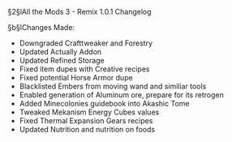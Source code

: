 §2§lAll the Mods 3 - Remix 1.0.1 Changelog

§b§lChanges Made:
* Downgraded Crafttweaker and Forestry
* Updated Actually Addon
* Updated Refined Storage
* Fixed item dupes with Creative recipes
* Fixed potential Horse Armor dupe
* Blacklisted Embers from moving wand and similiar tools
* Enabled generation of Aluminum ore, prepare for its retrogen
* Added Minecolonies guidebook into Akashic Tome
* Tweaked Mekanism Energy Cubes values
* Fixed Thermal Expansion Gears recipes
* Updated Nutrition and nutrition on foods